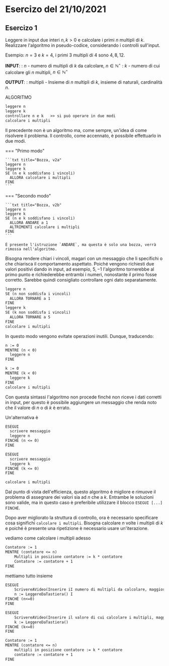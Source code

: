 # Esercizo del 21/10/2021

## Esercizo 1

Leggere in input due interi $n, k > 0$ e calcolare i primi $n$ multipli di $k$.
Realizzare l'algoritmo in pseudo-codice, considerando i controlli sull'input.

Esempio:
$n = 3$ e $k = 4$, i primi $3$ multipli di $4$ sono $4, 8, 12$.

**INPUT**: 
: $n$ - numero di multipli di $k$ da calcolare, $n \in \mathbb{N}^\star$
: $k$ - numero di cui calcolare gli $n$ multipli, $n \in \mathbb{N}^\star$

**OUTPUT**:
: multipli - Insieme di $n$ multipli di $k$, insieme di naturali, cardinalità $n$.

ALGORITMO

```txt title="Bozza"
leggere n
leggere k
controllare n e k   >> si può operare in due modi
calcolare i multipli
```

Il precedente non è un algoritmo ma, come sempre, un'idea di come risolvere il
problema. Il controllo, come accennato, è possibile effettuarlo in due modi.

=== "Primo modo"
  
    ```txt title="Bozza, v2a"
    leggere n
    leggere k
    SE (n e k soddisfano i vincoli)
      ALLORA calcolare i multipli
    FINE
    ```

=== "Secondo modo"
  
    ```txt title="Bozza, v2b"
    leggere n
    leggere k
    SE (n e k soddisfano i vincoli)
      ALLORA ANDARE a 1
      ALTRIMENTI calcolare i multipli
    FINE
    ```

    È presente l'istruzione `ANDARE`, ma questa è solo una bozza, verrà
    rimossa nell'algoritmo.

Bisogna rendere chiari i vincoli, magari con un messaggio che li specifichi o
che chiarisca il comportamento aspettato. Poiché vengono richiesti due valori
positivi dando in input, ad esempio, $5, -1$ l'algoritmo tornerebbe al primo
punto e richiederebbe entrambi i numeri, nonostante il primo fosse corretto.
Sarebbe quindi consigliato controllare ogni dato separatamente.

```txt title="Bozza, v2b.1"
leggere n
SE (n non soddisfa i vincoli)
  ALLORA TORNARE a 1
FINE
leggere k
SE (k non soddisfa i vincoli)
  ALLORA TORNARE a 5
FINE
calcolare i multipli
```

In questo modo vengono evitate operazioni inutili. Dunque, traducendo:

```txt title="Algoritmo, v1"
n := 0
MENTRE (n < 0)
  leggere n
FINE

k := 0
MENTRE (k < 0)
  leggere k
FINE
calcolare i multipli
```

Con questa sintassi l'algoritmo non procede finché non riceve i dati corretti
in input, per questo è possibile aggiungere un messaggio che renda noto che il
valore di $n$ o di $k$ è errato.

Un'alternativa è

```txt title="Algoritmo, v1a"
ESEGUI
  scrivere messaggio
  leggere n
FINCHÉ (n <= 0)
FINE

ESEGUI
  scrivere messaggio
  leggere k
FINCHÉ (k <= 0)
FINE

calcolare i multipli
```

Dal punto di vista dell'efficienza, questo algoritmo è migliore e rimuove il
problema di assegnare dei valori sia ad $n$ che a $k$. Entrambe le soluzioni
sono valide, ma in questo caso è preferibile utilizzare il blocco
`ESEGUI [...] FINCHÉ`.

Dopo aver migliorato la struttura di controllo, ora è necessario specificare
cosa significhi `calcolare i multipli`. Bisogna calcolare $n$ volte i multipli
di $k$ e poiché è presente una ripetizione è necessario usare un'iterazione.





vediamo come calcolare i multipli adesso

```txt title="-alg v4"
Contatore := 1
MENTRE (contatore <= n)
    Multipli in posizione contatore := k * contatore
    Contatore := contatore + 1
FINE
```

mettiamo tutto insieme

```txt title="-alg v5"
ESEGUI
    ScrivereAVideo(Inserire iI numero di multipli da calcolare, maggiore di 0)
    n := LeggereDaTastiera() I
FINCHÉ (n<=0)
FINE

ESEGUI
    ScrivereAVideo(Inserire il valore di cui calcolare i multipli, maggiore di 0)
    k := LeggereDaTastiera()
FINCHÉ (k<=0)
FINE

Contatore := 1
MENTRE (contatore <= n)
    multipli in posizione contatore := k * contatore
    contatore := contatore + 1
FINE
```
